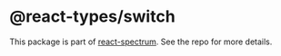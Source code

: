 # @react-types/switch

This package is part of [react-spectrum](https://gitlab.com/watheia/spectrum). See the repo for more details.
